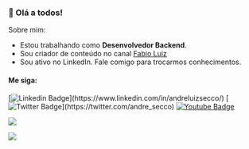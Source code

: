 ### 👋 Olá a todos!

 Sobre mim:
 
- Estou trabalhando como **Desenvolvedor Backend**.
- Sou criador de conteúdo no canal [Fabio Luiz](https://www.youtube.com/@fbluizDev)
- Sou ativo no LinkedIn. Fale comigo para trocarmos conhecimentos. 

#### Me siga:

[![Linkedin Badge](https://img.shields.io/badge/-LinkedIn-blue?style=flat-square&logo=Linkedin&logoColor=white&link=[https://www.linkedin.com/in/andreluizsecco/](https://www.linkedin.com/in/f%C3%A1bio-luiz/))](https://www.linkedin.com/in/andreluizsecco/)
[![Twitter Badge](https://img.shields.io/badge/-Twitter-blue?style=flat-square&labelColor=blue&logo=twitter&logoColor=white&link=[https://twitter.com/andre_secco](https://twitter.com/fbluizdev))](https://twitter.com/andre_secco)
[![Youtube Badge](https://img.shields.io/badge/-Fabio&nbsp;Luiz-red?style=flat-square&labelColor=red&logo=youtube&logoColor=white&link=https://www.youtube.com/@fbluizdev)](https://www.youtube.com/@fbluizdev)
<p align="justify">
  <img align="center" src="https://github-readme-stats.vercel.app/api?username=fbluiz&show_icons=true&count_private=true&theme=algolia" />
</p>
<p>
  <img align="center" src="https://github-readme-stats.vercel.app/api/top-langs/?username=fbluiz&layout=compact&theme=algolia" />
</p>
